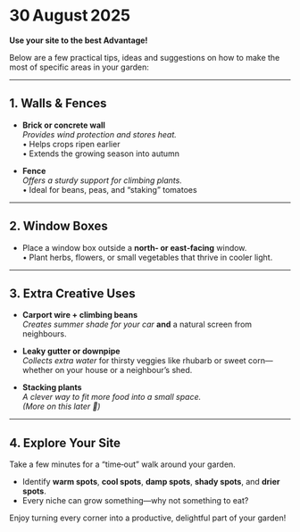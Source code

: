 # 30 August 2025  

**Use your site to the best Advantage!**  

Below are a few practical tips, ideas and suggestions on how to make the most of specific areas in your garden:

---

## 1. Walls & Fences  

- **Brick or concrete wall**  
  *Provides wind protection and stores heat.*  
  • Helps crops ripen earlier  
  • Extends the growing season into autumn  

- **Fence**  
  *Offers a sturdy support for climbing plants.*  
  • Ideal for beans, peas, and “staking” tomatoes  

---

## 2. Window Boxes  

- Place a window box outside a **north‑ or east‑facing** window.  
  • Plant herbs, flowers, or small vegetables that thrive in cooler light.  

---

## 3. Extra Creative Uses  

- **Carport wire + climbing beans**  
  *Creates summer shade for your car* **and** a natural screen from neighbours.  

- **Leaky gutter or downpipe**  
  *Collects extra water* for thirsty veggies like rhubarb or sweet corn—whether on your house or a neighbour’s shed.  

- **Stacking plants**  
  *A clever way to fit more food into a small space.*  
  *(More on this later __)*  

---

## 4. Explore Your Site  

Take a few minutes for a “time‑out” walk around your garden.  
- Identify **warm spots**, **cool spots**, **damp spots**, **shady spots**, and **drier spots**.  
- Every niche can grow something—why not something to eat?  

Enjoy turning every corner into a productive, delightful part of your garden!